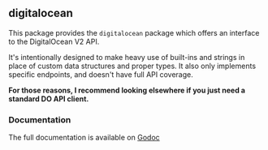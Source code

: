 ## digitalocean

This package provides the `digitalocean` package which offers
an interface to the DigitalOcean V2 API.

It's intentionally designed to make heavy use of built-ins and strings
in place of custom data structures and proper types. It also only implements
specific endpoints, and doesn't have full API coverage.

**For those reasons, I recommend looking elsewhere if you just need
a standard DO API client.**

### Documentation

The full documentation is available on [Godoc](http://godoc.org/github.com/pearkes/digitalocean)

